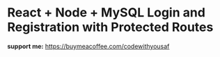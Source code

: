 # React + Node + MySQL Login and Registration with Protected Routes

**support me:** https://buymeacoffee.com/codewithyousaf

